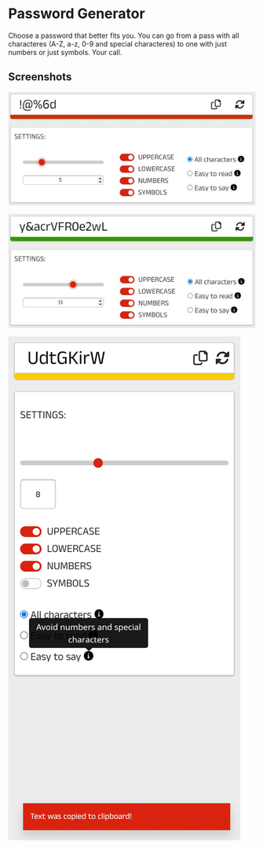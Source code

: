 
# Password Generator

Choose a password that better fits you. 
You can go from a pass with all characteres (A-Z, a-z, 0-9 and special characteres) to one with just numbers or just symbols. Your call. 


## Screenshots

![App Screenshot](https://raw.githubusercontent.com/wellrodrig/passwordgenerator/main/screenshots/1.jpg)

![App Screenshot](https://raw.githubusercontent.com/wellrodrig/passwordgenerator/main/screenshots/2.jpg)

![App Screenshot](https://raw.githubusercontent.com/wellrodrig/passwordgenerator/main/screenshots/3.jpg)
